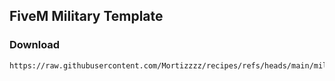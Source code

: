 <p align="center">
</p>

## FiveM Military Template

### Download

```
https://raw.githubusercontent.com/Mortizzzz/recipes/refs/heads/main/military.yaml
```
